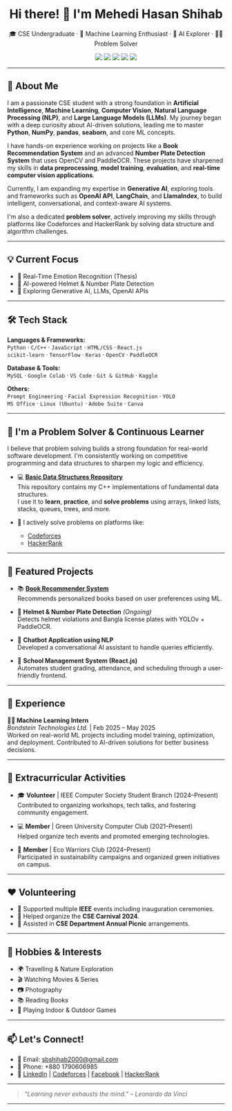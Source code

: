 <h1 align="center">Hi there! 👋 I'm Mehedi Hasan Shihab</h1>

<p align="center">
🎓 CSE Undergraduate · 🤖 Machine Learning Enthusiast · 🧠 AI Explorer · 👨‍💻 Problem Solver
</p>

<p align="center">
  <a href="https://www.linkedin.com/in/shihab24"><img src="https://img.shields.io/badge/LinkedIn-blue?style=flat&logo=linkedin" /></a>
  <a href="mailto:sbshihab2000@gmail.com"><img src="https://img.shields.io/badge/Email-sbshihab2000@gmail.com-red?style=flat&logo=gmail" /></a>
  <a href="https://codeforces.com/profile/SbShihab"><img src="https://img.shields.io/badge/Codeforces-orange?style=flat&logo=codeforces" /></a>
  <a href="https://www.facebook.com/mh.shihab.370"><img src="https://img.shields.io/badge/Facebook-blue?style=flat&logo=facebook" /></a>
  <a href="https://www.hackerrank.com/sbshihab2000"><img src="https://img.shields.io/badge/HackerRank-2EC866?style=flat&logo=hackerrank&logoColor=white" /></a>
</p>

---

## 🚀 About Me

I am a passionate CSE student with a strong foundation in **Artificial Intelligence**, **Machine Learning**, **Computer Vision**, **Natural Language Processing (NLP)**, and **Large Language Models (LLMs)**. My journey began with a deep curiosity about AI-driven solutions, leading me to master **Python**, **NumPy**, **pandas**, **seaborn**, and core ML concepts.

I have hands-on experience working on projects like a **Book Recommendation System** and an advanced **Number Plate Detection System** that uses OpenCV and PaddleOCR. These projects have sharpened my skills in **data preprocessing**, **model training**, **evaluation**, and **real-time computer vision applications**.

Currently, I am expanding my expertise in **Generative AI**, exploring tools and frameworks such as **OpenAI API**, **LangChain**, and **LlamaIndex**, to build intelligent, conversational, and context-aware AI systems.

I'm also a dedicated **problem solver**, actively improving my skills through platforms like Codeforces and HackerRank by solving data structure and algorithm challenges.



---

## 💡 Current Focus
- 🎯 Real-Time Emotion Recognition (Thesis)
- 🧩 AI-powered Helmet & Number Plate Detection
- 🤖 Exploring Generative AI, LLMs, OpenAI APIs

---

## 🛠️ Tech Stack

**Languages & Frameworks:**  
`Python` · `C/C++` · `JavaScript` · `HTML/CSS` · `React.js`  
`scikit-learn` · `TensorFlow` · `Keras` · `OpenCV` · `PaddleOCR`

**Database & Tools:**  
`MySQL` · `Google Colab` · `VS Code` · `Git & GitHub` · `Kaggle`  

**Others:**  
`Prompt Engineering` · `Facial Expression Recognition` · `YOLO`  
`MS Office` · `Linux (Ubuntu)` · `Adobe Suite` · `Canva`  

---

## 📘 I'm a Problem Solver & Continuous Learner

I believe that problem solving builds a strong foundation for real-world software development. I'm consistently working on competitive programming and data structures to sharpen my logic and efficiency.

- 💻 [**Basic Data Structures Repository**](https://github.com/sbshihab24/Basic-Data-Structures)  
  This repository contains my C++ implementations of fundamental data structures.  
  I use it to **learn**, **practice**, and **solve problems** using arrays, linked lists, stacks, queues, trees, and more.

- 🧠 I actively solve problems on platforms like:
  - [Codeforces](https://codeforces.com/profile/SbShihab)
  - [HackerRank](https://www.hackerrank.com/sbshihab2000)

---

## 📂 Featured Projects

- 📚 [**Book Recommender System**](https://github.com/sbshihab24/Book-Recommender-System)  
  Recommends personalized books based on user preferences using ML.

- 🛵 **Helmet & Number Plate Detection** *(Ongoing)*  
  Detects helmet violations and Bangla license plates with YOLOv + PaddleOCR.

- 💬 **Chatbot Application using NLP**  
  Developed a conversational AI assistant to handle queries efficiently.

- 🏫 **School Management System (React.js)**  
  Automates student grading, attendance, and scheduling through a user-friendly frontend.

---

## 💼 Experience

**👨‍💻 Machine Learning Intern**  
*Bondstein Technologies Ltd.* | Feb 2025 – May 2025  
Worked on real-world ML projects including model training, optimization, and deployment. Contributed to AI-driven solutions for better business decisions.

---

## 🌱 Extracurricular Activities

- 🎓 **Volunteer** | IEEE Computer Society Student Branch (2024–Present)  
  Contributed to organizing workshops, tech talks, and fostering community engagement.

- 💻 **Member** | Green University Computer Club (2021–Present)  
  Helped organize tech events and promoted emerging technologies.

- 🌿 **Member** | Eco Warriors Club (2024–Present)  
  Participated in sustainability campaigns and organized green initiatives on campus.

---

## ❤️ Volunteering

- 🔧 Supported multiple **IEEE** events including inauguration ceremonies.
- 🎉 Helped organize the **CSE Carnival 2024**.
- 📸 Assisted in **CSE Department Annual Picnic** arrangements.

---

## 🎯 Hobbies & Interests

- 🌍 Travelling & Nature Exploration  
- 🎬 Watching Movies & Series  
- 📷 Photography  
- 📚 Reading Books  
- 🏏 Playing Indoor & Outdoor Games  

---

## 📫 Let's Connect!

- 📧 Email: sbshihab2000@gmail.com  
- 📱 Phone: +880 1790606985  
- 🔗 [LinkedIn](https://www.linkedin.com/in/shihab24) | [Codeforces](https://codeforces.com/profile/SbShihab) | [Facebook](https://www.facebook.com/mh.shihab.370) | [HackerRank](https://www.hackerrank.com/sbshihab2000)

---

> _“Learning never exhausts the mind.” – Leonardo da Vinci_

---
